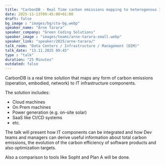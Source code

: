 ```yaml
---
title: "CarbonDB - Real Time carbon emissions mapping to heterogenous IT infrastructure 🇬🇧"
date: 2025-11-13T09:45:00+01:00
draft: false
bg_image : "images/bg/cta-bg.webp"
speaker_name: "Arne Tarara"
speaker_company: "Green Coding Solutions"
speaker_image : "images/teams/arne-tarara-small.webp"
speaker_link: "speaker/2025/arne-tarara/"
talk_room: "Data Centers / Infrastructure / Management (DIM)"
talk_date: "13.11.2025 09:45"
type : "talk"
duration: "25 Minutes"
outdated: false
---
```


CarbonDB is a real time solution that maps any form of carbon emissions (operation, embodied, network) to IT infrastructure components.

The solution includes:
- Cloud machines
- On Prem machines
- Power generation (e.g. on-site solar)
- SaaS like CI/CD systems
- etc.

The talk will present how IT components can be integrated and how Dev teams and managers can derive useful information about total carbon emissions, the evolution of the carbon efficiency of software products and also optimization targets.

Also a comparison to tools like Sopht and Plan A will be done.
